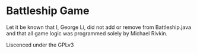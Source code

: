 # Battleship Game
Let it be known that I, George Li, did not add or remove from Battleship.java and that all game logic was programmed solely by Michael Rivkin.

Liscenced under the GPLv3
